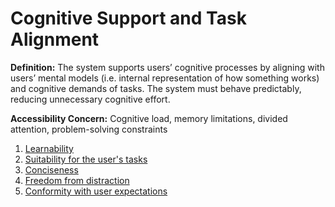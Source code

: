 # Cognitive Support and Task Alignment


**Definition:** The system supports users’ cognitive processes by aligning with users’ mental models (i.e. internal representation of how something works) and cognitive demands of tasks. The system must behave predictably, reducing unnecessary cognitive effort.

**Accessibility Concern:** Cognitive load, memory limitations, divided attention, problem-solving constraints

1. [Learnability](<Cognitive Support and Task Alignment/learnability.md>)
2. [Suitability for the user's tasks](<Cognitive Support and Task Alignment/suitability-for-the-user's-tasks.md>)
3. [Conciseness](<Cognitive Support and Task Alignment/conciseness.md>)
4. [Freedom from distraction](<Cognitive Support and Task Alignment/freedom-from-distraction.md>)
5. [Conformity with user expectations](<Cognitive Support and Task Alignment/conformity-with-user-expectations.md>)
